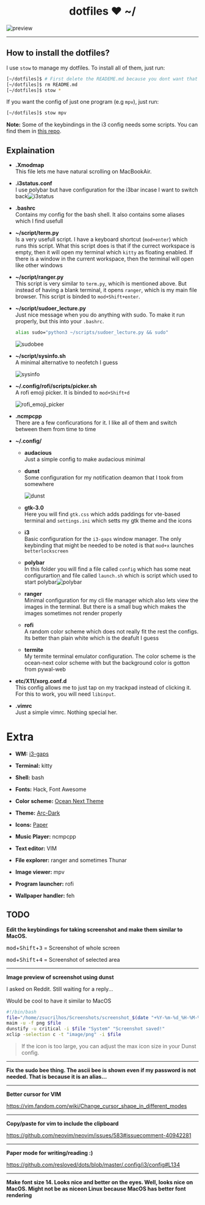 
<h1 align="center">dotfiles ♥ ~/</h1>

![preview](https://user-images.githubusercontent.com/27065646/54530106-27928280-4982-11e9-948b-ebf1935584e1.png)

---
## How to install the dotfiles?
I use ```stow``` to manage my dotfiles.
To install all of them, just run:
```bash
[~/dotfiles]$ # First delete the READEME.md because you dont want that :P
[~/dotfiles]$ rm README.md
[~/dotfiles]$ stow *
```

If you want the config of just one program (e.g ```mpv```), just run:
```bash
[~/dotfiles]$ stow mpv
```
**Note:** Some of the keybindings in the i3 config needs some scripts. You can find them in [this repo](https://github.com/sdushantha/bin).


## Explaination
- **.Xmodmap** <br>This file lets me have natural scrolling on MacBookAir.

- **.i3status.conf** <br>I use polybar but have configuration for the i3bar incase I want to switch back![i3status](https://user-images.githubusercontent.com/27065646/45798078-c3c81f00-bca8-11e8-91f2-a860ba30fa77.png)


- **.bashrc** <br> Contains my config for the bash shell. It also contains some aliases which I find usefull

- **~/script/term.py** <br> Is a very usefull script. I have a keyboard shortcut (```mod+enter```) which runs this script. What this script does is that if the currect workspace is empty, then it will open my terminal which ```kitty``` as floating enabled. If there is a window in the current workspace, then the terminal will open like other windows

- **~/script/ranger.py** <br> This script is very similar to ```term.py```, whicih is mentioned above. But instead of having a blank terminal, it opens ```ranger```, which is my main file browser. This script is binded to ```mod+Shift+enter```.

- **~/script/sudoer_lecture.py** <br> Just nice message when you do anything with sudo. To make it run properly, but this
into your ```.bashrc```. 
  ```bash
  alias sudo="python3 ~/scripts/sudoer_lecture.py && sudo"
  ```

  ![sudobee](https://user-images.githubusercontent.com/27065646/54530272-9cfe5300-4982-11e9-80d2-d26209b3b037.png)

- **~/script/sysinfo.sh** <br> A minimal alternative to neofetch I guess
  
  ![sysinfo](https://user-images.githubusercontent.com/27065646/54530295-ac7d9c00-4982-11e9-933a-f9b24c84c862.png)

- **~/.config/rofi/scripts/picker.sh** <br> A rofi emoji picker. It is binded to ```mod+Shift+d``` 

  ![rofi_emoji_picker](https://user-images.githubusercontent.com/27065646/47914882-79d67980-dea1-11e8-83c1-0ce5ba47ad12.png)


- **.ncmpcpp** <br> There are a few conficurations for it. I like all of them and switch between them from time to time 

- **~/.config/**
  - **audacious** <br> Just a simple config to make audacious minimal
  
  - **dunst** <br> Some configuration for my notification deamon that I took from somewhere
  
    ![dunst](https://user-images.githubusercontent.com/27065646/54530323-bc957b80-4982-11e9-9f7c-3f07b5172f62.png)
    
  - **gtk-3.0** <br> Here you will find ```gtk.css``` which adds paddings for vte-based terminal and ```settings.ini``` which setts my gtk theme and the icons
  
  - **i3** <br> Basic configuration for the ```i3-gaps``` window manager. The only keybinding that might be needed to be noted is that ```mod+x``` launches ```betterlockscreen```
  
  - **polybar** <br> In this folder you will find a file called ```config``` which has some neat configurartion and file called ```launch.sh``` which is script which used to start polybar![polybar](https://user-images.githubusercontent.com/27065646/45797876-f9b8d380-bca7-11e8-8435-170f6022a832.png)

  
  - **ranger** <br> Minimal configuration for my cli file manager which also lets view the images in the terminal. But there is a small bug which makes the images sometimes not render properly
  
  - **rofi** <br> A random color scheme which does not really fit the rest the configs. Its better than plain white which is the deafult I guess
  
  - **termite** <br> My termite terminal emulator configuration. The color scheme is the ocean-next color scheme with but the background color is gotton from pywal-web
  
- **etc/X11/xorg.conf.d** <br> This config allows me to just tap on my trackpad instead of clicking it. For this to work, you will need ```libinput```.

- **.vimrc** <br> Just a simple vimrc. Nothing special her.


# Extra

- **WM:** [i3-gaps](https://github.com/Airblader/i3)

- **Terminal:** kitty

- **Shell:** bash

- **Fonts:** Hack, Font Awesome

- **Color scheme:** [Ocean Next Theme](https://github.com/voronianski/oceanic-next-color-scheme)

- **Theme:** [Arc-Dark](https://github.com/horst3180/Arc-theme)

- **Icons:** [Paper](https://www.snwh.org/paper)

- **Music Player:** ncmpcpp

- **Text editor:** VIM

- **File explorer:** ranger and sometimes Thunar

- **Image viewer:** mpv

- **Program launcher:** rofi

- **Wallpaper handler:** feh

## TODO

**Edit the keybindings for taking screenshot and make them similar to MacOS.**

<kbd>mod</kbd>+<kbd>Shift</kbd>+<kbd>3</kbd> = Screenshot of whole screen

<kbd>mod</kbd>+<kbd>Shift</kbd>+<kbd>4</kbd> = Screenshot of selected area

---
**Image preview of screenshot using dunst**

I asked on Reddit. Still waiting for a reply...

Would be cool to have it similar to MacOS
```bash
#!/bin/bash
file="/home/zsucrilhos/Screenshots/screenshot_$(date "+%Y-%m-%d_%H-%M-%S").png"
maim -u -f png $file
dunstify -u critical -i $file "System" "Screenshot saved!"
xclip -selection c -t "image/png" -i $file
```

> If the icon is too large, you can adjust the max icon size in your Dunst config.

---
**Fix the sudo bee thing. The ascii bee is shown even if my password is not needed. That is because it is an alias...**

---
**Better cursor for VIM**

https://vim.fandom.com/wiki/Change_cursor_shape_in_different_modes

---
**Copy/paste for vim to include the clipboard**

https://github.com/neovim/neovim/issues/583#issuecomment-40942281


---

**Paper mode for writing/reading :)**

https://github.com/resloved/dots/blob/master/.config/i3/config#L134

---

**Make font size 14. Looks nice and better on the eyes. Well, looks nice on MacOS. Might not be as niceon Linux because MacOS has better font rendering**
